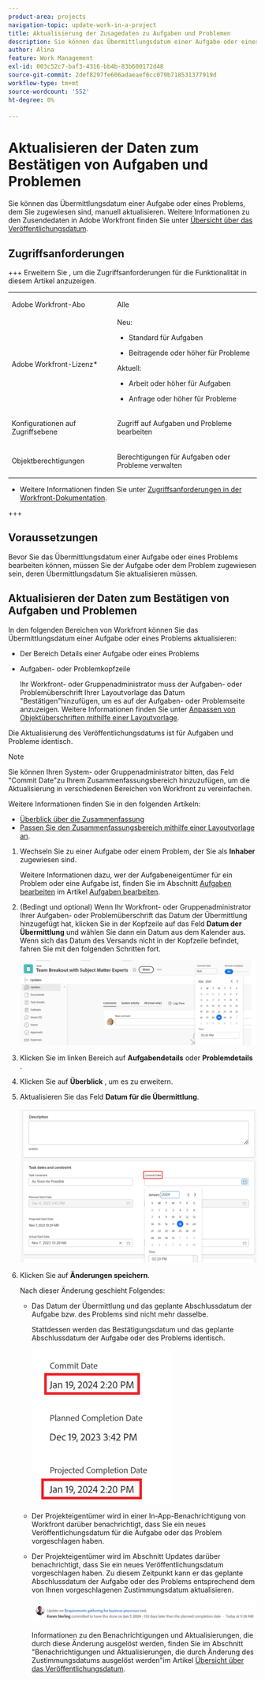 ```yaml
---
product-area: projects
navigation-topic: update-work-in-a-project
title: Aktualisierung der Zusagedaten zu Aufgaben und Problemen
description: Sie können das Übermittlungsdatum einer Aufgabe oder eines Problems, dem Sie zugewiesen sind, manuell aktualisieren. Weitere Informationen zu den Zusendedaten in Adobe Workfront finden Sie unter Übersicht über das Datum der Übermittlung .
author: Alina
feature: Work Management
exl-id: 003c52c7-baf3-4316-bb4b-83b600172d48
source-git-commit: 2def8297fe606adaeaef6cc079b718531377919d
workflow-type: tm+mt
source-wordcount: '552'
ht-degree: 0%

---
```



# Aktualisieren der Daten zum Bestätigen von Aufgaben und Problemen

<!--Audited: 07/2024-->

<!--<span class="preview">The highlighted information on this page refers to functionality not yet generally available. It is available only in the Preview environment for all customers, or in the Production environment for customers who enabled fast releases.</span>

<span class="preview">For information about fast releases, see [Enable or disable fast releases for your organization](/help/quicksilver/administration-and-setup/set-up-workfront/configure-system-defaults/enable-fast-release-process.md).</span>

<span class="preview">For information about the current release, see [Third Quarter 2024 release overview](/help/quicksilver/product-announcements/product-releases/24-q3-release-activity/24-q3-release-overview.md).</span>-->

Sie können das Übermittlungsdatum einer Aufgabe oder eines Problems, dem Sie zugewiesen sind, manuell aktualisieren. Weitere Informationen zu den Zusendedaten in Adobe Workfront finden Sie unter [Übersicht über das Veröffentlichungsdatum](../../../manage-work/projects/updating-work-in-a-project/overview-of-commit-dates.md).

## Zugriffsanforderungen

<!--Audited: 01/2024-->

+++ Erweitern Sie , um die Zugriffsanforderungen für die Funktionalität in diesem Artikel anzuzeigen.

<table style="table-layout:auto"> 
 <col> 
 <col> 
 <tbody> 
  <tr> 
   <td role="rowheader">Adobe Workfront-Abo</td> 
   <td> <p>Alle</p> </td> 
  </tr> 
  <tr> 
   <td role="rowheader">Adobe Workfront-Lizenz*</td> 
   <td> 
   Neu:
   <ul>
   <li><p>Standard für Aufgaben</p> </li>
   <li><p>Beitragende oder höher für Probleme</p></li>
   </ul>
   Aktuell:
<ul>
   <li><p>Arbeit oder höher für Aufgaben</p></li> 
   <li><p>Anfrage oder höher für Probleme</p></li>
</ul>

</td> 
  </tr> 
  <tr> 
   <td role="rowheader">Konfigurationen auf Zugriffsebene</td> 
   <td> <p>Zugriff auf Aufgaben und Probleme bearbeiten</p> </td> 
  </tr> 
  <tr> 
   <td role="rowheader">Objektberechtigungen</td> 
   <td> <p>Berechtigungen für Aufgaben oder Probleme verwalten</p> </td> 
  </tr> 
 </tbody> 
</table>

* Weitere Informationen finden Sie unter [Zugriffsanforderungen in der Workfront-Dokumentation](/help/quicksilver/administration-and-setup/add-users/access-levels-and-object-permissions/access-level-requirements-in-documentation.md).

+++

## Voraussetzungen

Bevor Sie das Übermittlungsdatum einer Aufgabe oder eines Problems bearbeiten können, müssen Sie der Aufgabe oder dem Problem zugewiesen sein, deren Übermittlungsdatum Sie aktualisieren müssen.

## Aktualisieren der Daten zum Bestätigen von Aufgaben und Problemen


In den folgenden Bereichen von Workfront können Sie das Übermittlungsdatum einer Aufgabe oder eines Problems aktualisieren:

* Der Bereich Details einer Aufgabe oder eines Problems
* Aufgaben- oder Problemkopfzeile

  Ihr Workfront- oder Gruppenadministrator muss der Aufgaben- oder Problemüberschrift Ihrer Layoutvorlage das Datum &quot;Bestätigen&quot;hinzufügen, um es auf der Aufgaben- oder Problemseite anzuzeigen.
Weitere Informationen finden Sie unter [Anpassen von Objektüberschriften mithilfe einer Layoutvorlage](/help/quicksilver/administration-and-setup/customize-workfront/use-layout-templates/customize-object-headers.md).

Die Aktualisierung des Veröffentlichungsdatums ist für Aufgaben und Probleme identisch.

>[!NOTE]
>
>Sie können Ihren System- oder Gruppenadministrator bitten, das Feld &quot;Commit Date&quot;zu Ihrem Zusammenfassungsbereich hinzuzufügen, um die Aktualisierung in verschiedenen Bereichen von Workfront zu vereinfachen.
>
>Weitere Informationen finden Sie in den folgenden Artikeln:
>
>* [Überblick über die Zusammenfassung](/help/quicksilver/workfront-basics/the-new-workfront-experience/summary-overview.md)
>* [Passen Sie den Zusammenfassungsbereich mithilfe einer Layoutvorlage an](/help/quicksilver/administration-and-setup/customize-workfront/use-layout-templates/customize-home-summary-layout-template.md).


1. Wechseln Sie zu einer Aufgabe oder einem Problem, der Sie als **Inhaber** zugewiesen sind.

   Weitere Informationen dazu, wer der Aufgabeneigentümer für ein Problem oder eine Aufgabe ist, finden Sie im Abschnitt [Aufgaben bearbeiten](../../../manage-work/tasks/manage-tasks/edit-tasks.md#assignments) im Artikel [Aufgaben bearbeiten](../../../manage-work/tasks/manage-tasks/edit-tasks.md).

1. (Bedingt und optional) Wenn Ihr Workfront- oder Gruppenadministrator Ihrer Aufgaben- oder Problemüberschrift das Datum der Übermittlung hinzugefügt hat, klicken Sie in der Kopfzeile auf das Feld **Datum der Übermittlung** und wählen Sie dann ein Datum aus dem Kalender aus. Wenn sich das Datum des Versands nicht in der Kopfzeile befindet, fahren Sie mit den folgenden Schritten fort.

   ![](assets/commit-date-task-header.png)

1. Klicken Sie im linken Bereich auf **Aufgabendetails** oder **Problemdetails** .
1. Klicken Sie auf **Überblick** , um es zu erweitern.
1. Aktualisieren Sie das Feld **Datum für die Übermittlung**.

   ![](assets/task-commit-date-edit-highlighted-details-page.png)

1. Klicken Sie auf **Änderungen speichern**.

   Nach dieser Änderung geschieht Folgendes:

   * Das Datum der Übermittlung und das geplante Abschlussdatum der Aufgabe bzw. des Problems sind nicht mehr dasselbe.

     Stattdessen werden das Bestätigungsdatum und das geplante Abschlussdatum der Aufgabe oder des Problems identisch.

     ![](assets/task-projected-completion-date-in-details-highlighted-nwe-350x230.png)

   * Der Projekteigentümer wird in einer In-App-Benachrichtigung von Workfront darüber benachrichtigt, dass Sie ein neues Veröffentlichungsdatum für die Aufgabe oder das Problem vorgeschlagen haben.
   * Der Projekteigentümer wird im Abschnitt Updates darüber benachrichtigt, dass Sie ein neues Veröffentlichungsdatum vorgeschlagen haben. Zu diesem Zeitpunkt kann er das geplante Abschlussdatum der Aufgabe oder des Problems entsprechend dem von Ihnen vorgeschlagenen Zustimmungsdatum aktualisieren.

     ![](assets/project-owner-notification-update-stream-that-commit-date-affects-project-timeline.png)


     <!--![](assets/project-owner-notification-update-stream-that-commit-date-affects-project-timeline-highlighted-nwe-350x139.png)-->

     Informationen zu den Benachrichtigungen und Aktualisierungen, die durch diese Änderung ausgelöst werden, finden Sie im Abschnitt &quot;Benachrichtigungen und Aktualisierungen, die durch Änderung des Zustimmungsdatums ausgelöst werden&quot;im Artikel [Übersicht über das Veröffentlichungsdatum](/help/quicksilver/manage-work/projects/updating-work-in-a-project/overview-of-commit-dates.md).

<!--at the Production update stream when removing legacy - replace the last bullet with: The Project Owner is notified in the Systems Activity and the All tabs of the Updates section that you have suggested a new Commit Date. They can then update the Planned Completion Date accordingly by editing the task or the issue.-->